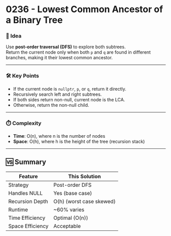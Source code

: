 # 0236 - Lowest Common Ancestor of a Binary Tree

### 🧠 Idea  
Use **post-order traversal (DFS)** to explore both subtrees.  
Return the current node only when both `p` and `q` are found in different branches, making it their lowest common ancestor.

---

### 🛠️ Key Points  
- If the current node is `nullptr`, `p`, or `q`, return it directly.  
- Recursively search left and right subtrees.  
- If both sides return non-null, current node is the LCA.  
- Otherwise, return the non-null child.

---

### ⏱️ Complexity  
- **Time**: O(n), where n is the number of nodes  
- **Space**: O(h), where h is the height of the tree (recursion stack)

---

## 🆚 Summary

| Feature          | This Solution             |
|------------------|----------------------------|
| Strategy         | Post-order DFS             |
| Handles NULL     | Yes (base case)            |
| Recursion Depth  | O(h) (worst case skewed)   |
| Runtime          | ~60% varies                |
| Time Efficiency  | Optimal (O(n))             |
| Space Efficiency | Acceptable                 |

